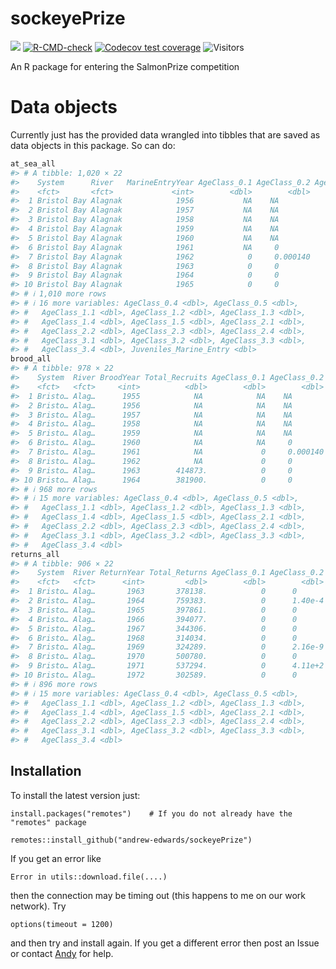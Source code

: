 
<!-- README.md is generated from README.Rmd. Please edit that file. -->
<!-- which builds the .html that can be viewed locally (but isn't pushed to GitHub;
GitHub uses README.md to make the page you see on GitHub). See pacea if want to
save figures.
-->

# sockeyePrize

<!-- badges: start -->

[![](https://img.shields.io/badge/lifecycle-under%20development-orange.svg)](https://lifecycle.r-lib.org/articles/stages.html#under%20development)
[![R-CMD-check](https://github.com/andrew-edwards/sockeyePrize/actions/workflows/R-CMD-check.yaml/badge.svg)](https://github.com/andrew-edwards/sockeyePrize/actions/workflows/R-CMD-check.yaml)
[![Codecov test
coverage](https://codecov.io/gh/andrew-edwards/sockeyePrize/branch/main/graph/badge.svg)](https://app.codecov.io/gh/andrew-edwards/sockeyePrize?branch=main)
![Visitors](https://api.visitorbadge.io/api/visitors?path=https%3A%2F%2Fgithub.com%2Fandrew-edwards%2FsockeyePrize&label=VISITORS&countColor=%23263759&style=flat&labelStyle=lower)
<!-- badges: end -->

An R package for entering the SalmonPrize competition

# Data objects

Currently just has the provided data wrangled into tibbles that are
saved as data objects in this package. So can do:

``` r
at_sea_all
#> # A tibble: 1,020 × 22
#>    System      River   MarineEntryYear AgeClass_0.1 AgeClass_0.2 AgeClass_0.3
#>    <fct>       <fct>             <int>        <dbl>        <dbl>        <dbl>
#>  1 Bristol Bay Alagnak            1956           NA    NA           NA       
#>  2 Bristol Bay Alagnak            1957           NA    NA           NA       
#>  3 Bristol Bay Alagnak            1958           NA    NA           NA       
#>  4 Bristol Bay Alagnak            1959           NA    NA           NA       
#>  5 Bristol Bay Alagnak            1960           NA    NA            0       
#>  6 Bristol Bay Alagnak            1961           NA     0            0       
#>  7 Bristol Bay Alagnak            1962            0     0.000140     7.27e+ 2
#>  8 Bristol Bay Alagnak            1963            0     0            1.83e- 9
#>  9 Bristol Bay Alagnak            1964            0     0            1.07e- 9
#> 10 Bristol Bay Alagnak            1965            0     0            8.09e-10
#> # ℹ 1,010 more rows
#> # ℹ 16 more variables: AgeClass_0.4 <dbl>, AgeClass_0.5 <dbl>,
#> #   AgeClass_1.1 <dbl>, AgeClass_1.2 <dbl>, AgeClass_1.3 <dbl>,
#> #   AgeClass_1.4 <dbl>, AgeClass_1.5 <dbl>, AgeClass_2.1 <dbl>,
#> #   AgeClass_2.2 <dbl>, AgeClass_2.3 <dbl>, AgeClass_2.4 <dbl>,
#> #   AgeClass_3.1 <dbl>, AgeClass_3.2 <dbl>, AgeClass_3.3 <dbl>,
#> #   AgeClass_3.4 <dbl>, Juveniles_Marine_Entry <dbl>
brood_all
#> # A tibble: 978 × 22
#>    System  River BroodYear Total_Recruits AgeClass_0.1 AgeClass_0.2 AgeClass_0.3
#>    <fct>   <fct>     <int>          <dbl>        <dbl>        <dbl>        <dbl>
#>  1 Bristo… Alag…      1955            NA            NA    NA           NA       
#>  2 Bristo… Alag…      1956            NA            NA    NA           NA       
#>  3 Bristo… Alag…      1957            NA            NA    NA           NA       
#>  4 Bristo… Alag…      1958            NA            NA    NA           NA       
#>  5 Bristo… Alag…      1959            NA            NA    NA            0       
#>  6 Bristo… Alag…      1960            NA            NA     0            0       
#>  7 Bristo… Alag…      1961            NA             0     0.000140     7.27e+ 2
#>  8 Bristo… Alag…      1962            NA             0     0            1.83e- 9
#>  9 Bristo… Alag…      1963        414873.            0     0            1.07e- 9
#> 10 Bristo… Alag…      1964        381900.            0     0            8.09e-10
#> # ℹ 968 more rows
#> # ℹ 15 more variables: AgeClass_0.4 <dbl>, AgeClass_0.5 <dbl>,
#> #   AgeClass_1.1 <dbl>, AgeClass_1.2 <dbl>, AgeClass_1.3 <dbl>,
#> #   AgeClass_1.4 <dbl>, AgeClass_1.5 <dbl>, AgeClass_2.1 <dbl>,
#> #   AgeClass_2.2 <dbl>, AgeClass_2.3 <dbl>, AgeClass_2.4 <dbl>,
#> #   AgeClass_3.1 <dbl>, AgeClass_3.2 <dbl>, AgeClass_3.3 <dbl>,
#> #   AgeClass_3.4 <dbl>
returns_all
#> # A tibble: 906 × 22
#>    System  River ReturnYear Total_Returns AgeClass_0.1 AgeClass_0.2 AgeClass_0.3
#>    <fct>   <fct>      <int>         <dbl>        <dbl>        <dbl>        <dbl>
#>  1 Bristo… Alag…       1963       378138.            0      0           0       
#>  2 Bristo… Alag…       1964       759383.            0      1.40e-4     0       
#>  3 Bristo… Alag…       1965       397861.            0      0           7.27e+ 2
#>  4 Bristo… Alag…       1966       394077.            0      0           1.83e- 9
#>  5 Bristo… Alag…       1967       344306.            0      0           1.07e- 9
#>  6 Bristo… Alag…       1968       314034.            0      0           8.09e-10
#>  7 Bristo… Alag…       1969       324289.            0      2.16e-9     0       
#>  8 Bristo… Alag…       1970       500780.            0      0           4.55e- 9
#>  9 Bristo… Alag…       1971       537294.            0      4.11e+2     4.61e+ 2
#> 10 Bristo… Alag…       1972       302589.            0      0           6.49e-10
#> # ℹ 896 more rows
#> # ℹ 15 more variables: AgeClass_0.4 <dbl>, AgeClass_0.5 <dbl>,
#> #   AgeClass_1.1 <dbl>, AgeClass_1.2 <dbl>, AgeClass_1.3 <dbl>,
#> #   AgeClass_1.4 <dbl>, AgeClass_1.5 <dbl>, AgeClass_2.1 <dbl>,
#> #   AgeClass_2.2 <dbl>, AgeClass_2.3 <dbl>, AgeClass_2.4 <dbl>,
#> #   AgeClass_3.1 <dbl>, AgeClass_3.2 <dbl>, AgeClass_3.3 <dbl>,
#> #   AgeClass_3.4 <dbl>
```

## Installation

To install the latest version just:

    install.packages("remotes")    # If you do not already have the "remotes" package

    remotes::install_github("andrew-edwards/sockeyePrize")

If you get an error like

    Error in utils::download.file(....)

then the connection may be timing out (this happens to me on our work
network). Try

    options(timeout = 1200)

and then try and install again. If you get a different error then post
an Issue or contact
<a href="mailto:andrew.edwards@dfo-mpo.gc.ca">Andy</a> for help.
